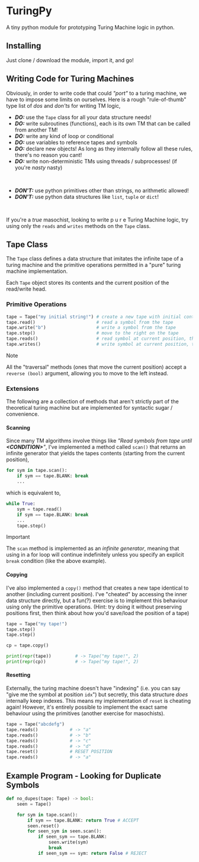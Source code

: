 # TuringPy
A tiny python module for prototyping Turing Machine logic in python.

## Installing

Just clone / download the module, import it, and go!

## Writing Code for Turing Machines

Obviously, in order to write code that could *"port"* to a turing machine, we have to impose some limits on ourselves.
Here is a rough "rule-of-thumb" type list of *dos* and *don'ts* for writing TM logic,

- ***DO:*** use the `Tape` class for all your data structure needs!
- ***DO:*** write subroutines (functions), each is its own TM that can be called from another TM!
- ***DO:*** write any kind of loop or conditional
- ***DO:*** use variables to reference tapes and symbols
- ***DO:*** declare new objects! As long as they internally follow all these rules, there's no reason you cant!
- ***DO:*** write non-deterministic TMs using threads / subprocesses! (if you're *nasty* nasty)

</br>

- ***DON'T:*** use python primitives other than strings, no arithmetic allowed!
- ***DON'T:*** use python data structures like `list`, `tuple` or `dict`!

</br>

If you're a *true* masochist, looking to write p u r e Turing Machine logic, try using only the `reads` and `writes` methods on the `Tape` class.

## Tape Class

The `Tape` class defines a data structure that imitates the infinite tape of a turing machine and the primitive
operations permitted in a "pure" turing machine implementation.

Each `Tape` object stores its contents and the current position of the read/write head.


### Primitive Operations

```python
tape = Tape("my initial string!") # create a new tape with initial content
tape.read()                       # read a symbol from the tape
tape.write("b")                   # write a symbol from the tape  
tape.step()                       # move to the right on the tape
tape.reads()                      # read symbol at current position, then move to the right
tape.writes()                     # write symbol at current position, then move to the right
```

> [!NOTE]
> All the "traversal" methods (ones that move the current position) accept a `reverse (bool)` argument, allowing you to move to the left instead.

### Extensions 
The following are a collection of methods that aren't strictly part of the theoretical turing machine but are implemented for syntactic sugar / convenience.

#### Scanning
Since many TM algorithms involve things like *"Read symbols from tape until **\<CONDITION\>**"*, 
I've implemented a method called `scan()` that returns an infinite generator that yields the tapes contents 
(starting from the current position),

```python
for sym in tape.scan():
    if sym == tape.BLANK: break
    ...
```

which is equivalent to,

```python
while True:
    sym = tape.read()
    if sym == tape.BLANK: break
    ...
    tape.step()
```

> [!IMPORTANT]
> The `scan` method is implemented as an *infinite generator*, meaning that using in a for loop will continue 
> indefinitely unless you specify an explicit `break` condition (like the above example).

#### Copying

I've also implemented a `copy()` method that creates a new tape identical to another (including current position).
I've "cheated" by accessing the inner data structure directly, but a fun(?) exercise is to implement this behaviour using only the primitive operations. (Hint: try doing it without preserving positions first, then think about how you'd save/load the position of a tape)

```python
tape = Tape("my tape!")
tape.step()
tape.step()

cp = tape.copy()

print(repr(tape))         # -> Tape("my tape!", 2)
print(repr(cp))           # -> Tape("my tape!", 2)
```

#### Resetting

Externally, the turing machine doesn't have "indexing" (i.e. you can say "give me the symbol at position `idx`")
but secretly, this data structure *does* internally keep indexes. This means my implementation of `reset` is cheating again! However, it's entirely possible to implement the exact same behaviour using the primitives (another exercise for masochists).

```python
tape = Tape("abcdefg")
tape.reads()            # -> "a"
tape.reads()            # -> "b"
tape.reads()            # -> "c"
tape.reads()            # -> "d"
tape.reset()            # RESET POSITION
tape.reads()            # -> "a"
```


## Example Program - Looking for Duplicate Symbols

```python
def no_dupes(tape: Tape) -> bool:
    seen = Tape()

    for sym in tape.scan():
        if sym == tape.BLANK: return True # ACCEPT
        seen.reset()
        for seen_sym in seen.scan():
            if seen_sym == tape.BLANK:
                seen.write(sym)
                break
            if seen_sym == sym: return False # REJECT
```